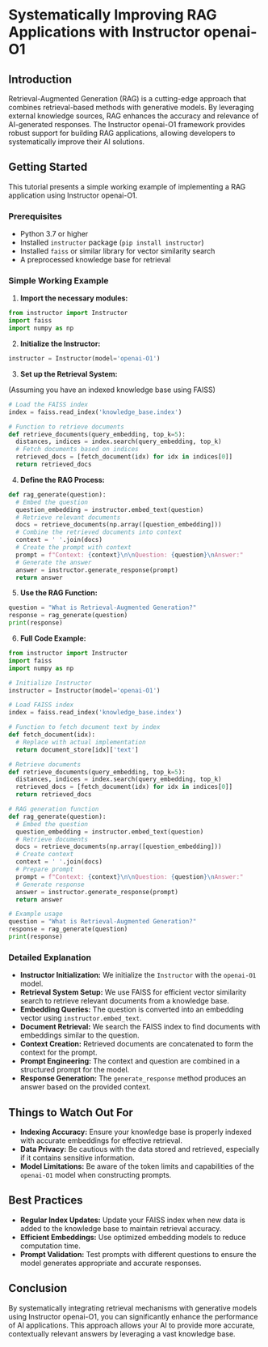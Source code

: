 # Systematically Improving RAG Applications with Instructor openai-O1

## Introduction

Retrieval-Augmented Generation (RAG) is a cutting-edge approach that combines retrieval-based methods with generative models. By leveraging external knowledge sources, RAG enhances the accuracy and relevance of AI-generated responses. The Instructor openai-O1 framework provides robust support for building RAG applications, allowing developers to systematically improve their AI solutions.

## Getting Started

This tutorial presents a simple working example of implementing a RAG application using Instructor openai-O1.

### Prerequisites

- Python 3.7 or higher
- Installed `instructor` package (`pip install instructor`)
- Installed `faiss` or similar library for vector similarity search
- A preprocessed knowledge base for retrieval

### Simple Working Example

1. **Import the necessary modules:**

  ```python
  from instructor import Instructor
  import faiss
  import numpy as np
  ```

2. **Initialize the Instructor:**

  ```python
  instructor = Instructor(model='openai-O1')
  ```

3. **Set up the Retrieval System:**

  (Assuming you have an indexed knowledge base using FAISS)

  ```python
  # Load the FAISS index
  index = faiss.read_index('knowledge_base.index')

  # Function to retrieve documents
  def retrieve_documents(query_embedding, top_k=5):
    distances, indices = index.search(query_embedding, top_k)
    # Fetch documents based on indices
    retrieved_docs = [fetch_document(idx) for idx in indices[0]]
    return retrieved_docs
  ```

4. **Define the RAG Process:**

  ```python
  def rag_generate(question):
    # Embed the question
    question_embedding = instructor.embed_text(question)
    # Retrieve relevant documents
    docs = retrieve_documents(np.array([question_embedding]))
    # Combine the retrieved documents into context
    context = ' '.join(docs)
    # Create the prompt with context
    prompt = f"Context: {context}\n\nQuestion: {question}\nAnswer:"
    # Generate the answer
    answer = instructor.generate_response(prompt)
    return answer
  ```

5. **Use the RAG Function:**

  ```python
  question = "What is Retrieval-Augmented Generation?"
  response = rag_generate(question)
  print(response)
  ```

6. **Full Code Example:**

  ```python
  from instructor import Instructor
  import faiss
  import numpy as np

  # Initialize Instructor
  instructor = Instructor(model='openai-O1')

  # Load FAISS index
  index = faiss.read_index('knowledge_base.index')

  # Function to fetch document text by index
  def fetch_document(idx):
    # Replace with actual implementation
    return document_store[idx]['text']

  # Retrieve documents
  def retrieve_documents(query_embedding, top_k=5):
    distances, indices = index.search(query_embedding, top_k)
    retrieved_docs = [fetch_document(idx) for idx in indices[0]]
    return retrieved_docs

  # RAG generation function
  def rag_generate(question):
    # Embed the question
    question_embedding = instructor.embed_text(question)
    # Retrieve documents
    docs = retrieve_documents(np.array([question_embedding]))
    # Create context
    context = ' '.join(docs)
    # Prepare prompt
    prompt = f"Context: {context}\n\nQuestion: {question}\nAnswer:"
    # Generate response
    answer = instructor.generate_response(prompt)
    return answer

  # Example usage
  question = "What is Retrieval-Augmented Generation?"
  response = rag_generate(question)
  print(response)
  ```

### Detailed Explanation

- **Instructor Initialization:** We initialize the `Instructor` with the `openai-O1` model.
- **Retrieval System Setup:** We use FAISS for efficient vector similarity search to retrieve relevant documents from a knowledge base.
- **Embedding Queries:** The question is converted into an embedding vector using `instructor.embed_text`.
- **Document Retrieval:** We search the FAISS index to find documents with embeddings similar to the question.
- **Context Creation:** Retrieved documents are concatenated to form the context for the prompt.
- **Prompt Engineering:** The context and question are combined in a structured prompt for the model.
- **Response Generation:** The `generate_response` method produces an answer based on the provided context.

## Things to Watch Out For

- **Indexing Accuracy:** Ensure your knowledge base is properly indexed with accurate embeddings for effective retrieval.
- **Data Privacy:** Be cautious with the data stored and retrieved, especially if it contains sensitive information.
- **Model Limitations:** Be aware of the token limits and capabilities of the `openai-O1` model when constructing prompts.

## Best Practices

- **Regular Index Updates:** Update your FAISS index when new data is added to the knowledge base to maintain retrieval accuracy.
- **Efficient Embeddings:** Use optimized embedding models to reduce computation time.
- **Prompt Validation:** Test prompts with different questions to ensure the model generates appropriate and accurate responses.

## Conclusion

By systematically integrating retrieval mechanisms with generative models using Instructor openai-O1, you can significantly enhance the performance of AI applications. This approach allows your AI to provide more accurate, contextually relevant answers by leveraging a vast knowledge base.
